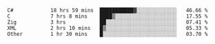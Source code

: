 <!--START_SECTION:waka-->

```text
C#            18 hrs 59 mins  ███████████▓░░░░░░░░░░░░░   46.66 %
C             7 hrs 8 mins    ████▒░░░░░░░░░░░░░░░░░░░░   17.55 %
Zig           3 hrs           ██░░░░░░░░░░░░░░░░░░░░░░░   07.41 %
XML           2 hrs 10 mins   █▒░░░░░░░░░░░░░░░░░░░░░░░   05.33 %
Other         1 hr 30 mins    █░░░░░░░░░░░░░░░░░░░░░░░░   03.70 %
```

<!--END_SECTION:waka-->
